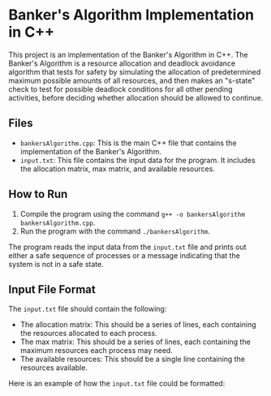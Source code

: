 # Banker's Algorithm Implementation in C++

This project is an implementation of the Banker's Algorithm in C++. The Banker's Algorithm is a resource allocation and deadlock avoidance algorithm that tests for safety by simulating the allocation of predetermined maximum possible amounts of all resources, and then makes an "s-state" check to test for possible deadlock conditions for all other pending activities, before deciding whether allocation should be allowed to continue.

## Files

- `bankersAlgorithm.cpp`: This is the main C++ file that contains the implementation of the Banker's Algorithm.
- `input.txt`: This file contains the input data for the program. It includes the allocation matrix, max matrix, and available resources.

## How to Run

1. Compile the program using the command `g++ -o bankersAlgorithm bankersAlgorithm.cpp`.
2. Run the program with the command `./bankersAlgorithm`.

The program reads the input data from the `input.txt` file and prints out either a safe sequence of processes or a message indicating that the system is not in a safe state.

## Input File Format

The `input.txt` file should contain the following:

- The allocation matrix: This should be a series of lines, each containing the resources allocated to each process.
- The max matrix: This should be a series of lines, each containing the maximum resources each process may need.
- The available resources: This should be a single line containing the resources available.

Here is an example of how the `input.txt` file could be formatted:
